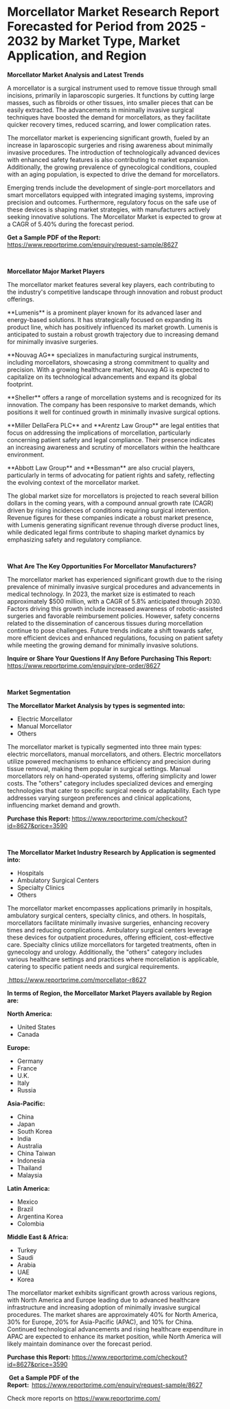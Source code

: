 <p><h1>Morcellator Market Research Report Forecasted for Period from 2025 -  2032 by Market Type, Market Application, and Region</h1></p><p><strong>Morcellator Market Analysis and Latest Trends</strong></p>
<p><p>A morcellator is a surgical instrument used to remove tissue through small incisions, primarily in laparoscopic surgeries. It functions by cutting large masses, such as fibroids or other tissues, into smaller pieces that can be easily extracted. The advancements in minimally invasive surgical techniques have boosted the demand for morcellators, as they facilitate quicker recovery times, reduced scarring, and lower complication rates.</p><p>The morcellator market is experiencing significant growth, fueled by an increase in laparoscopic surgeries and rising awareness about minimally invasive procedures. The introduction of technologically advanced devices with enhanced safety features is also contributing to market expansion. Additionally, the growing prevalence of gynecological conditions, coupled with an aging population, is expected to drive the demand for morcellators.</p><p>Emerging trends include the development of single-port morcellators and smart morcellators equipped with integrated imaging systems, improving precision and outcomes. Furthermore, regulatory focus on the safe use of these devices is shaping market strategies, with manufacturers actively seeking innovative solutions. The Morcellator Market is expected to grow at a CAGR of 5.40% during the forecast period.</p></p>
<p><strong>Get a Sample PDF of the Report:&nbsp;</strong> <a href="https://www.reportprime.com/enquiry/request-sample/8627?utm_campaign=3106&utm_medium=2&utm_source=Github&utm_content=ia&utm_term=20032025&utm_id=morcellator">https://www.reportprime.com/enquiry/request-sample/8627</a></p>
<p>&nbsp;</p>
<p><strong>Morcellator Major Market Players</strong></p>
<p><p>The morcellator market features several key players, each contributing to the industry's competitive landscape through innovation and robust product offerings. </p><p>**Lumenis** is a prominent player known for its advanced laser and energy-based solutions. It has strategically focused on expanding its product line, which has positively influenced its market growth. Lumenis is anticipated to sustain a robust growth trajectory due to increasing demand for minimally invasive surgeries.</p><p>**Nouvag AG** specializes in manufacturing surgical instruments, including morcellators, showcasing a strong commitment to quality and precision. With a growing healthcare market, Nouvag AG is expected to capitalize on its technological advancements and expand its global footprint.</p><p>**Sheller** offers a range of morcellation systems and is recognized for its innovation. The company has been responsive to market demands, which positions it well for continued growth in minimally invasive surgical options.</p><p>**Miller DellaFera PLC** and **Arentz Law Group** are legal entities that focus on addressing the implications of morcellation, particularly concerning patient safety and legal compliance. Their presence indicates an increasing awareness and scrutiny of morcellators within the healthcare environment.</p><p>**Abbott Law Group** and **Bessman** are also crucial players, particularly in terms of advocating for patient rights and safety, reflecting the evolving context of the morcellator market.</p><p>The global market size for morcellators is projected to reach several billion dollars in the coming years, with a compound annual growth rate (CAGR) driven by rising incidences of conditions requiring surgical intervention. Revenue figures for these companies indicate a robust market presence, with Lumenis generating significant revenue through diverse product lines, while dedicated legal firms contribute to shaping market dynamics by emphasizing safety and regulatory compliance.</p></p>
<p>&nbsp;</p>
<p><strong>What Are The Key Opportunities For Morcellator Manufacturers?</strong></p>
<p><p>The morcellator market has experienced significant growth due to the rising prevalence of minimally invasive surgical procedures and advancements in medical technology. In 2023, the market size is estimated to reach approximately $500 million, with a CAGR of 5.8% anticipated through 2030. Factors driving this growth include increased awareness of robotic-assisted surgeries and favorable reimbursement policies. However, safety concerns related to the dissemination of cancerous tissues during morcellation continue to pose challenges. Future trends indicate a shift towards safer, more efficient devices and enhanced regulations, focusing on patient safety while meeting the growing demand for minimally invasive solutions.</p></p>
<p><strong>Inquire or Share Your Questions If Any Before Purchasing This Report:</strong> <a href="https://www.reportprime.com/enquiry/pre-order/8627?utm_campaign=3106&utm_medium=2&utm_source=Github&utm_content=ia&utm_term=20032025&utm_id=morcellator">https://www.reportprime.com/enquiry/pre-order/8627</a></p>
<p>&nbsp;</p>
<p><strong>Market Segmentation</strong></p>
<p><strong>The Morcellator Market Analysis by types is segmented into:</strong></p>
<p><ul><li>Electric Morcellator</li><li>Manual Morcellator</li><li>Others</li></ul></p>
<p><p>The morcellator market is typically segmented into three main types: electric morcellators, manual morcellators, and others. Electric morcellators utilize powered mechanisms to enhance efficiency and precision during tissue removal, making them popular in surgical settings. Manual morcellators rely on hand-operated systems, offering simplicity and lower costs. The "others" category includes specialized devices and emerging technologies that cater to specific surgical needs or adaptability. Each type addresses varying surgeon preferences and clinical applications, influencing market demand and growth.</p></p>
<p><strong>Purchase this Report:&nbsp;</strong><a href="https://www.reportprime.com/checkout?id=8627&price=3590&utm_campaign=3106&utm_medium=2&utm_source=Github&utm_content=ia&utm_term=20032025&utm_id=morcellator">https://www.reportprime.com/checkout?id=8627&price=3590</a></p>
<p>&nbsp;</p>
<p><strong>The Morcellator Market Industry Research by Application is segmented into:</strong></p>
<p><ul><li>Hospitals</li><li>Ambulatory Surgical Centers</li><li>Specialty Clinics</li><li>Others</li></ul></p>
<p><p>The morcellator market encompasses applications primarily in hospitals, ambulatory surgical centers, specialty clinics, and others. In hospitals, morcellators facilitate minimally invasive surgeries, enhancing recovery times and reducing complications. Ambulatory surgical centers leverage these devices for outpatient procedures, offering efficient, cost-effective care. Specialty clinics utilize morcellators for targeted treatments, often in gynecology and urology. Additionally, the "others" category includes various healthcare settings and practices where morcellation is applicable, catering to specific patient needs and surgical requirements.</p></p>
<p><a href="https://www.reportprime.com/morcellator-r8627?utm_campaign=3106&utm_medium=2&utm_source=Github&utm_content=ia&utm_term=20032025&utm_id=morcellator">&nbsp;https://www.reportprime.com/morcellator-r8627</a></p>
<p><strong>In terms of Region, the Morcellator Market Players available by Region are:</strong></p>
<p>
    <p> <strong> North America: </strong>
        <ul>
            <li>United States</li>
            <li>Canada</li>
        </ul>
        </p> 
    <p> <strong> Europe: </strong>
        <ul>
            <li>Germany</li>
            <li>France</li>
            <li>U.K.</li>
            <li>Italy</li>
            <li>Russia</li>
        </ul>
        </p> 
    <p> <strong> Asia-Pacific: </strong>
        <ul>
            <li>China</li>
            <li>Japan</li>
            <li>South Korea</li>
            <li>India</li>
            <li>Australia</li>
            <li>China Taiwan</li>
            <li>Indonesia</li>
            <li>Thailand</li>
            <li>Malaysia</li>
        </ul>
        </p> 
    <p> <strong> Latin America: </strong>
        <ul>
            <li>Mexico</li>
            <li>Brazil</li>
            <li>Argentina Korea</li>
            <li>Colombia</li>
        </ul>
        </p> 
    <p> <strong> Middle East & Africa: </strong>
        <ul>
            <li>Turkey</li>
            <li>Saudi</li>
            <li>Arabia</li>
            <li>UAE</li>
            <li>Korea</li>
        </ul>
    </p>
    </p>
<p><p>The morcellator market exhibits significant growth across various regions, with North America and Europe leading due to advanced healthcare infrastructure and increasing adoption of minimally invasive surgical procedures. The market shares are approximately 40% for North America, 30% for Europe, 20% for Asia-Pacific (APAC), and 10% for China. Continued technological advancements and rising healthcare expenditure in APAC are expected to enhance its market position, while North America will likely maintain dominance over the forecast period.</p></p>
<p><strong>Purchase this Report: </strong><a href="https://www.reportprime.com/checkout?id=8627&price=3590&utm_campaign=3106&utm_medium=2&utm_source=Github&utm_content=ia&utm_term=20032025&utm_id=morcellator">https://www.reportprime.com/checkout?id=8627&price=3590</a></p>
<p>&nbsp;<strong>Get a Sample PDF of the Report:&nbsp;&nbsp;</strong><a href="https://www.reportprime.com/enquiry/request-sample/8627?utm_campaign=3106&utm_medium=2&utm_source=Github&utm_content=ia&utm_term=20032025&utm_id=morcellator">https://www.reportprime.com/enquiry/request-sample/8627</a></p>
<p><strong></strong></p>
<p>Check more reports on <a href="https://www.reportprime.com/?utm_campaign=3106&utm_medium=2&utm_source=Github&utm_content=ia&utm_term=20032025&utm_id=morcellator">https://www.reportprime.com/</a></p>
